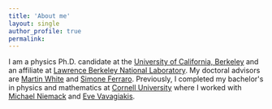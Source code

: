 ```yaml
---
title: 'About me'
layout: single
author_profile: true
permalink: 
---
```


I am a physics Ph.D. candidate at the [University of California, Berkeley](https://www.berkeley.edu/) and an affiliate at [Lawrence Berkeley National Laboratory](https://www.lbl.gov/). My doctoral advisors are [Martin White](https://w.astro.berkeley.edu/~mwhite/) and [Simone Ferraro](https://sferraro.lbl.gov/).
Previously, I completed my bachelor's in physics and mathematics at [Cornell University](https://www.cornell.edu/) where I worked with [Michael Niemack](https://www.classe.cornell.edu/~mdn49/) and [Eve Vavagiakis](https://evevavagiakis.com/).
